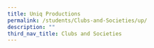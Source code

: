 ```yaml
---
title: Uniq Productions
permalink: /students/Clubs-and-Societies/up/
description: ""
third_nav_title: Clubs and Societies
---
```

